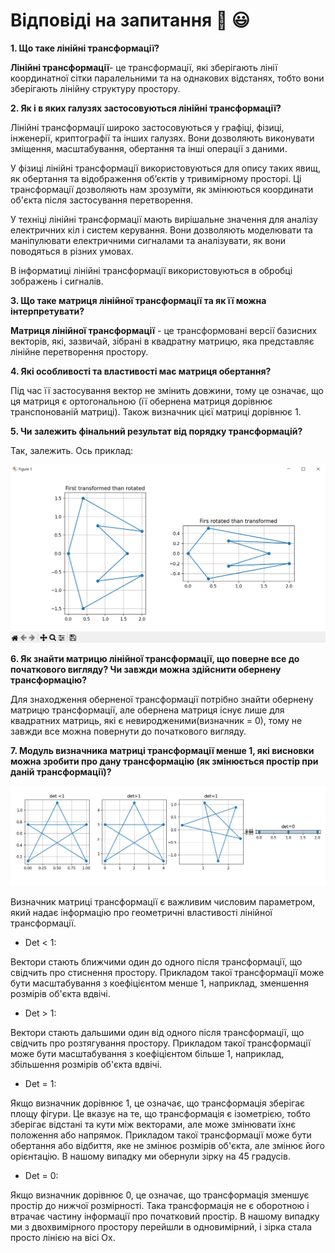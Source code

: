 # Відповіді на запитання :page_with_curl: :smiley:

**1. Що таке лінійні трансформації?**

**Лінійні трансформації**- це трансформації, які зберігають лінії координатної сітки паралельними та на однакових відстанях, тобто вони зберігають лінійну структуру простору.

**2. Як і в яких галузях застосовуються лінійні трансформації?**

Лінійні трансформації широко застосовуються у графіці, фізиці, інженерії, криптографії та інших галузях. Вони дозволяють виконувати зміщення, масштабування, обертання та інші операції з даними.

У фізиці лінійні трансформації використовуються для опису таких явищ, як обертання та відображення об’єктів у тривимірному просторі. Ці трансформації дозволяють нам зрозуміти, як змінюються координати об'єкта після застосування перетворення.

У техніці лінійні трансформації мають вирішальне значення для аналізу електричних кіл і систем керування. Вони дозволяють моделювати та маніпулювати електричними сигналами та аналізувати, як вони поводяться в різних умовах.

В інформатиці лінійні трансформації використовуються в обробці зображень і сигналів.

**3. Що таке матриця лінійної трансформації та як її можна інтерпретувати?**

**Матриця лінійної трансформації** - це трансформовані версії базисних векторів, які, зазвичай, зібрані в квадратну матрицю, яка представляє лінійне перетворення простору.

**4. Які особливості та властивості має матриця обертання?**

Під час її застосування вектор не змінить довжини, тому це означає, що ця матриця є ортогональною (її обернена матриця дорівнює транспонованій матриці). Також визначник цієї матриці дорівнює 1.

**5. Чи залежить фінальний результат від порядку трансформацій?**

Так, залежить. Ось приклад:

![example](https://github.com/vloziak/Lab1/blob/main/%D0%97%D0%BD%D1%96%D0%BC%D0%BE%D0%BA%20%D0%B5%D0%BA%D1%80%D0%B0%D0%BD%D0%B0%20(120).png?raw=true)

**6. Як знайти матрицю лінійної трансформації, що поверне все до початкового вигляду? Чи завжди можна здійснити обернену трансформацію?**

Для знаходження оберненої трансформації потрібно знайти обернену матрицю трансформації, але обернена матриця існує лише для квадратних матриць, які є невиродженими(визначник = 0), тому не завжди все можна повернути до початкового вигляду.

**7. Модуль визначника матриці трансформації менше 1, які висновки можна зробити про дану трансформацію (як змінюється простір при даній трансформації)?**

![example](https://github.com/vloziak/Lab1/blob/main/%D0%97%D0%BD%D1%96%D0%BC%D0%BE%D0%BA%20%D0%B5%D0%BA%D1%80%D0%B0%D0%BD%D0%B0%20(121).png?raw=true)

Визначник матриці трансформації є важливим числовим параметром, який надає інформацію про геометричні властивості лінійної трансформації.

- Det < 1:

Вектори стають ближчими один до одного після трансформації, що свідчить про стиснення простору. Прикладом такої трансформації може бути масштабування з коефіцієнтом менше 1, наприклад, зменшення розмірів об'єкта вдвічі. 

- Det > 1:

Вектори стають дальшими один від одного після трансформації, що свідчить про розтягування простору. Прикладом такої трансформації може бути масштабування з коефіцієнтом більше 1, наприклад, збільшення розмірів об'єкта вдвічі.

- Det = 1:

Якщо визначник дорівнює 1, це означає, що трансформація зберігає площу фігури. Це вказує на те, що трансформація є ізометрією, тобто зберігає відстані та кути між векторами, але може змінювати їхнє положення або напрямок. Прикладом такої трансформації може бути обертання або відбиття, яке не змінює розмірів об'єкта, але змінює його орієнтацію. В нашому випадку ми обернули зірку на 45 градусів.

- Det = 0:

Якщо визначник дорівнює 0, це означає, що трансформація зменшує простір до нижчої розмірності. Така трансформація не є оборотною і втрачає частину інформації про початковий простір. В нашому випадку ми з двохвимірного простору перейшли в одновимірний, і зірка стала просто лінією на вісі Ox.
